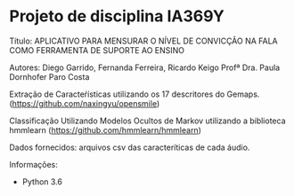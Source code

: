 # Projeto de disciplina IA369Y

Título: APLICATIVO PARA MENSURAR O NÍVEL DE CONVICÇÃO NA FALA COMO FERRAMENTA DE SUPORTE AO ENSINO

Autores: Diego Garrido, Fernanda Ferreira, Ricardo Keigo
Profª Dra. Paula Dornhofer Paro Costa

Extração de Caracteŕísticas utilizando os 17 descritores do Gemaps. (https://github.com/naxingyu/opensmile)

Classificação Utilizando Modelos Ocultos de Markov utilizando a biblioteca hmmlearn (https://github.com/hmmlearn/hmmlearn)

Dados fornecidos: arquivos csv das caracteríticas de cada áudio.

Informações: 
- Python 3.6
